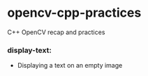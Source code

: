 # opencv-cpp-practices

C++ OpenCV recap and practices

### display-text:

- Displaying a text on an empty image

